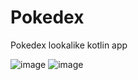 # Pokedex
Pokedex lookalike kotlin app


![image](https://user-images.githubusercontent.com/56440062/221430501-9c9b06c7-2e98-4325-9c83-06394ec1915b.png)
![image](https://user-images.githubusercontent.com/56440062/221430508-93404f01-bae3-41b2-b2ad-5692e4fa9b2e.png)
